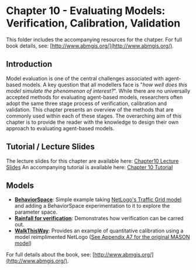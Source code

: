 # Chapter 10 - Evaluating Models: Verification, Calibration, Validation

This folder includes the accompanying resources for the chatper. For full book details, see: [http://www.abmgis.org/](http://www.abmgis.org/).

## Introduction

Model evaluation is one of the central challenges associated with agent-based models.  A key question that all modellers face is "*how well does this model simulate the phenomenon of interest?*". While there are no universally accepted methods for evaluating agent-based models, researchers often adopt the same three stage process of verification, calibration and validation.  This chapter presents an overview of the methods that are commonly used within each of these stages.  The overarching aim of this chapter is to provide the reader with the knowledge to design their own approach to evaluating agent-based models.

## Tutorial / Lecture Slides

The lecture slides for this chapter are available here: [Chapter10 Lecture Slides](./Chapter10.pptx)
An accompanying tutorial is available here: [Chapter 10 Tutorial](./Chapter10_Tutorial.pptx)

## Models

* **[BehaviorSpace](Models/BehaviorSpace)**: Simple example taking [NetLogo's Traffic Grid model](http://ccl.northwestern.edu/netlogo/models/TrafficGrid) and adding a BehaviorSpace experimentation to it to explore the parameter space.
* **[Rainfall for verification](Models/Rainfall)**: Demonstrates how verification can be carred out.
* **[WalkThisWay](Models/WalkThisWay)**: Provides an example of quantitative calibration using a model reimplimented NetLogo ([See Appendix A7 for the original MASON model](../AppendixA/Walk))

For full details about the book, see: [http://www.abmgis.org/](http://www.abmgis.org/).

